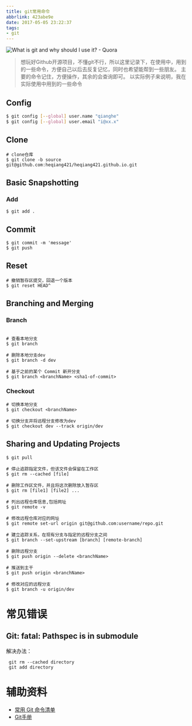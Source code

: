 ```yaml
---
title: git常用命令
abbrlink: 423abe9e
date: 2017-05-05 23:22:37
tags:
- git
---
```

![What is git and why should I use it? - Quora](http://or0g12e5e.bkt.clouddn.com/blog/2017-09-10-161721.jpg)

> 想玩好Github开源项目，不懂git不行，所以这里记录下，在使用中，用到的一些命令，方便自己以后去反复记忆，同时也希望能帮到一些朋友。
主要的命令记住，方便操作，其余的会查询即可。
以实际例子来说明，我在实际使用中用到的一些命令


## Config
```bash
$ git config [--global] user.name "qianghe"
$ git config [--global] user.email "i@xx.x"

```
## Clone

```
# clone仓库
$ git clone -b source git@github.com:heqiang421/heqiang421.github.io.git

```
## Basic Snapshotting

### Add
```
$ git add .

```

## Commit
```
$ git commit -m 'message'
$ git push
```
## Reset

```
# 撤销暂存区提交，回退一个版本
$ git reset HEAD^

```

## Branching and Merging

### Branch
```

# 查看本地分支
$ git branch 

# 删除本地分支dev
$ git branch -d dev

# 基于之前的某个 Commit 新开分支
$ git branch <branchName> <sha1-of-commit>

```

### Checkout
```
# 切换本地分支
$ git checkout <branchName>

# 切换分支并将远程分支修改为dev
$ git checkout dev --track origin/dev
```


## Sharing and Updating Projects
```
$ git pull

# 停止追踪指定文件，但该文件会保留在工作区
$ git rm --cached [file]

# 删除工作区文件，并且将这次删除放入暂存区
$ git rm [file1] [file2] ...

# 列出远程仓库信息,包括网址
$ git remote -v

# 修改远程仓库对应的网址
$ git remote set-url origin git@github.com:username/repo.git

# 建立追踪关系，在现有分支与指定的远程分支之间
$ git branch --set-upstream [branch] [remote-branch]

# 删除远程分支
$ git push origin --delete <branchName>

# 推送到主干
$ git push origin <branchName>

# 修改对应的远程分支
$ git branch -u origin/dev

```


# 常见错误
## Git: fatal: Pathspec is in submodule
 解决办法：
 
  ```
   git rm --cached directory
   git add directory
  
  ```

# 辅助资料

+ [常用 Git 命令清单](http://www.ruanyifeng.com/blog/2015/12/git-cheat-sheet.html)
+ [Git手册](https://git-scm.com/docs)